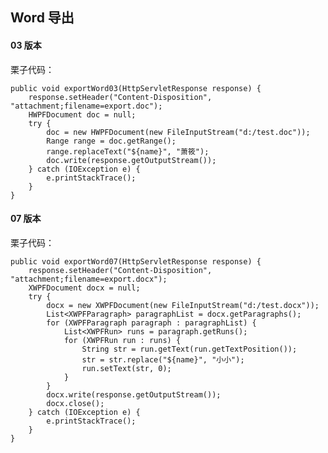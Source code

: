 <!--
 * @Author: Gmsoft - WeiHong Ran
 * @Date: 2019-08-29 16:42:52
 * @LastEditors: Gmsoft - WeiHong Ran
 * @LastEditTime: 2019-08-29 17:01:41
 * @Description: Nothing
 -->
## Word 导出

#### 03 版本

栗子代码：

```
public void exportWord03(HttpServletResponse response) {
    response.setHeader("Content-Disposition", "attachment;filename=export.doc");
    HWPFDocument doc = null;
    try {
        doc = new HWPFDocument(new FileInputStream("d:/test.doc"));
        Range range = doc.getRange();
        range.replaceText("${name}", "萧筱");
        doc.write(response.getOutputStream());
    } catch (IOException e) {
        e.printStackTrace();
    }
}
```

#### 07 版本

栗子代码：

```
public void exportWord07(HttpServletResponse response) {
    response.setHeader("Content-Disposition", "attachment;filename=export.docx");
    XWPFDocument docx = null;
    try {
        docx = new XWPFDocument(new FileInputStream("d:/test.docx"));
        List<XWPFParagraph> paragraphList = docx.getParagraphs();
        for (XWPFParagraph paragraph : paragraphList) {
            List<XWPFRun> runs = paragraph.getRuns();
            for (XWPFRun run : runs) {
                String str = run.getText(run.getTextPosition());
                str = str.replace("${name}", "小小");
                run.setText(str, 0);
            }
        }
        docx.write(response.getOutputStream());
        docx.close();
    } catch (IOException e) {
        e.printStackTrace();
    }
}
```
